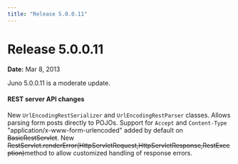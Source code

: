 ```yaml
---
title: "Release 5.0.0.11"
---
```


# Release 5.0.0.11

**Date:** Mar 8, 2013

Juno 5.0.0.11 is a moderate update.
#### REST server API changes

New `UrlEncodingRestSerializer` and `UrlEncodingRestParser` classes.
Allows parsing form posts directly to POJOs.
Support for `Accept` and `Content-Type` "application/x-www-form-urlencoded" added by default on ~~BasicRestServlet~~.
New ~~RestServlet.renderError(HttpServletRequest,HttpServletResponse,RestException)~~method to allow customized handling of response errors.
